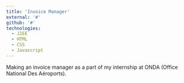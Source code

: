 ```yaml
---
title: 'Invoice Manager'
external: '#'
github: '#'
technologies:
  - J2EE
  - HTML
  - CSS
  - Javascript
---
```


Making an invoice manager as a part of my internship at ONDA (Office National Des Aéroports).